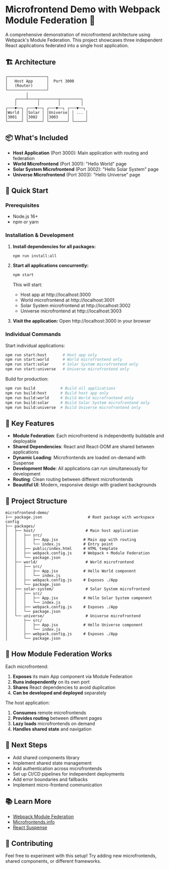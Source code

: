 # Microfrontend Demo with Webpack Module Federation 🚀

A comprehensive demonstration of microfrontend architecture using Webpack's Module Federation. This project showcases three independent React applications federated into a single host application.

## 🏗️ Architecture

```
┌─────────────────┐
│   Host App      │  Port 3000
│   (Router)      │
└─────────────────┘
         │
    ┌────┴────┬────────┬─────────┐
    │         │        │         │
┌───▼──┐ ┌───▼──┐ ┌───▼──┐ ┌───▼──┐
│World │ │Solar │ │Universe│ │ ... │
│3001  │ │3002  │ │3003    │ │     │
└──────┘ └──────┘ └────────┘ └─────┘
```

## 📦 What's Included

- **Host Application** (Port 3000): Main application with routing and federation
- **World Microfrontend** (Port 3001): "Hello World" page
- **Solar System Microfrontend** (Port 3002): "Hello Solar System" page  
- **Universe Microfrontend** (Port 3003): "Hello Universe" page

## 🚀 Quick Start

### Prerequisites
- Node.js 16+ 
- npm or yarn

### Installation & Development

1. **Install dependencies for all packages:**
   ```bash
   npm run install:all
   ```

2. **Start all applications concurrently:**
   ```bash
   npm start
   ```

   This will start:
   - Host app at http://localhost:3000
   - World microfrontend at http://localhost:3001
   - Solar System microfrontend at http://localhost:3002
   - Universe microfrontend at http://localhost:3003

3. **Visit the application:**
   Open http://localhost:3000 in your browser

### Individual Commands

Start individual applications:
```bash
npm run start:host       # Host app only
npm run start:world      # World microfrontend only
npm run start:solar      # Solar System microfrontend only
npm run start:universe   # Universe microfrontend only
```

Build for production:
```bash
npm run build           # Build all applications
npm run build:host      # Build host app only
npm run build:world     # Build World microfrontend only
npm run build:solar     # Build Solar System microfrontend only
npm run build:universe  # Build Universe microfrontend only
```

## 🎯 Key Features

- **Module Federation**: Each microfrontend is independently buildable and deployable
- **Shared Dependencies**: React and React-DOM are shared between applications
- **Dynamic Loading**: Microfrontends are loaded on-demand with Suspense
- **Development Mode**: All applications can run simultaneously for development
- **Routing**: Clean routing between different microfrontends
- **Beautiful UI**: Modern, responsive design with gradient backgrounds

## 📁 Project Structure

```
microfrontend-demo/
├── package.json                    # Root package with workspace config
├── packages/
│   ├── host/                      # Main host application
│   │   ├── src/
│   │   │   ├── App.jsx           # Main app with routing
│   │   │   └── index.js          # Entry point
│   │   ├── public/index.html     # HTML template
│   │   ├── webpack.config.js     # Webpack + Module Federation
│   │   └── package.json
│   ├── world/                     # World microfrontend
│   │   ├── src/
│   │   │   ├── App.jsx           # Hello World component
│   │   │   └── index.js
│   │   ├── webpack.config.js     # Exposes ./App
│   │   └── package.json
│   ├── solar-system/              # Solar System microfrontend
│   │   ├── src/
│   │   │   ├── App.jsx           # Hello Solar System component
│   │   │   └── index.js
│   │   ├── webpack.config.js     # Exposes ./App
│   │   └── package.json
│   └── universe/                  # Universe microfrontend
│       ├── src/
│       │   ├── App.jsx           # Hello Universe component
│       │   └── index.js
│       ├── webpack.config.js     # Exposes ./App
│       └── package.json
```

## 🔧 How Module Federation Works

Each microfrontend:
1. **Exposes** its main App component via Module Federation
2. **Runs independently** on its own port
3. **Shares** React dependencies to avoid duplication
4. **Can be developed and deployed** separately

The host application:
1. **Consumes** remote microfrontends
2. **Provides routing** between different pages
3. **Lazy loads** microfrontends on demand
4. **Handles shared state** and navigation

## 🌟 Next Steps

- Add shared components library
- Implement shared state management
- Add authentication across microfrontends
- Set up CI/CD pipelines for independent deployments
- Add error boundaries and fallbacks
- Implement micro-frontend communication

## 📚 Learn More

- [Webpack Module Federation](https://webpack.js.org/concepts/module-federation/)
- [Microfrontends.info](https://microfrontends.info/)
- [React Suspense](https://reactjs.org/docs/concurrent-mode-suspense.html)

## 🤝 Contributing

Feel free to experiment with this setup! Try adding new microfrontends, shared components, or different frameworks.